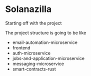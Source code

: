 # Solanazilla

Starting off with the project

The project structure is going to be like

- email-automation-microservice
- frontend
- auth-microservice
- jobs-and-application-microservice
- messaging-microservice
- smart-contracts-rust
